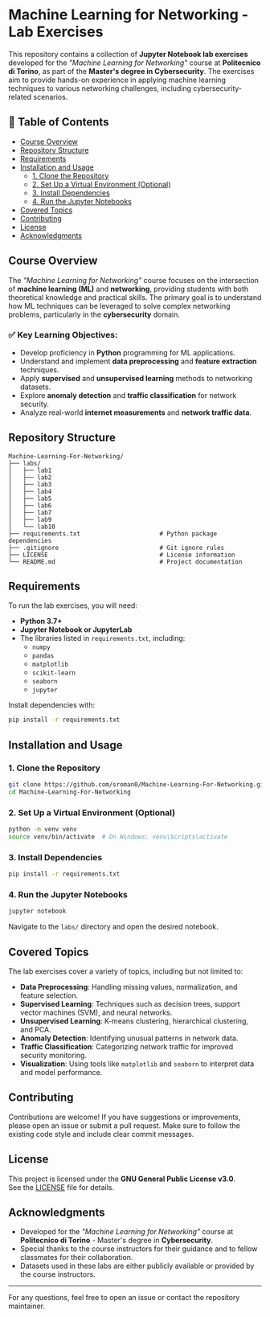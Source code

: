 # Machine Learning for Networking - Lab Exercises

This repository contains a collection of **Jupyter Notebook lab exercises** developed for the *"Machine Learning for Networking"* course at **Politecnico di Torino**, as part of the **Master's degree in Cybersecurity**. The exercises aim to provide hands-on experience in applying machine learning techniques to various networking challenges, including cybersecurity-related scenarios.

## 📑 Table of Contents

- [Course Overview](#course-overview)
- [Repository Structure](#repository-structure)
- [Requirements](#requirements)
- [Installation and Usage](#installation-and-usage)
  - [1. Clone the Repository](#1-clone-the-repository)
  - [2. Set Up a Virtual Environment (Optional)](#2-set-up-a-virtual-environment-optional)
  - [3. Install Dependencies](#3-install-dependencies)
  - [4. Run the Jupyter Notebooks](#4-run-the-jupyter-notebooks)
- [Covered Topics](#covered-topics)
- [Contributing](#contributing)
- [License](#license)
- [Acknowledgments](#acknowledgments)

## Course Overview

The *"Machine Learning for Networking"* course focuses on the intersection of **machine learning (ML)** and **networking**, providing students with both theoretical knowledge and practical skills. The primary goal is to understand how ML techniques can be leveraged to solve complex networking problems, particularly in the **cybersecurity** domain.

### ✅ Key Learning Objectives:
- Develop proficiency in **Python** programming for ML applications.
- Understand and implement **data preprocessing** and **feature extraction** techniques.
- Apply **supervised** and **unsupervised learning** methods to networking datasets.
- Explore **anomaly detection** and **traffic classification** for network security.
- Analyze real-world **internet measurements** and **network traffic data**.

## Repository Structure

```
Machine-Learning-For-Networking/
├── labs/
│   ├── lab1                               
│   ├── lab2                               
│   ├── lab3                               
│   ├── lab4                               
│   ├── lab5                               
│   ├── lab6
│   ├── lab7
│   ├── lab9
│   └── lab10
├── requirements.txt                      # Python package dependencies
├── .gitignore                            # Git ignore rules
├── LICENSE                               # License information
└── README.md                             # Project documentation
```

## Requirements

To run the lab exercises, you will need:
- **Python 3.7+**
- **Jupyter Notebook or JupyterLab**
- The libraries listed in `requirements.txt`, including:
  - `numpy`
  - `pandas`
  - `matplotlib`
  - `scikit-learn`
  - `seaborn`
  - `jupyter`

Install dependencies with:

```bash
pip install -r requirements.txt
```

## Installation and Usage

### 1. Clone the Repository

```bash
git clone https://github.com/sroman0/Machine-Learning-For-Networking.git
cd Machine-Learning-For-Networking
```

### 2. Set Up a Virtual Environment (Optional)

```bash
python -m venv venv
source venv/bin/activate  # On Windows: venv\Scripts\activate
```

### 3. Install Dependencies

```bash
pip install -r requirements.txt
```

### 4. Run the Jupyter Notebooks

```bash
jupyter notebook
```

Navigate to the `labs/` directory and open the desired notebook.

## Covered Topics

The lab exercises cover a variety of topics, including but not limited to:

- **Data Preprocessing**: Handling missing values, normalization, and feature selection.
- **Supervised Learning**: Techniques such as decision trees, support vector machines (SVM), and neural networks.
- **Unsupervised Learning**: K-means clustering, hierarchical clustering, and PCA.
- **Anomaly Detection**: Identifying unusual patterns in network data.
- **Traffic Classification**: Categorizing network traffic for improved security monitoring.
- **Visualization**: Using tools like `matplotlib` and `seaborn` to interpret data and model performance.

## Contributing

Contributions are welcome! If you have suggestions or improvements, please open an issue or submit a pull request. Make sure to follow the existing code style and include clear commit messages.

## License

This project is licensed under the **GNU General Public License v3.0**.  
See the [LICENSE](https://github.com/sroman0/Machine-Learning-For-Networking/blob/main/LICENSE) file for details.

## Acknowledgments

- Developed for the *"Machine Learning for Networking"* course at **Politecnico di Torino** - Master's degree in **Cybersecurity**.
- Special thanks to the course instructors for their guidance and to fellow classmates for their collaboration.
- Datasets used in these labs are either publicly available or provided by the course instructors.

---

For any questions, feel free to open an issue or contact the repository maintainer.

